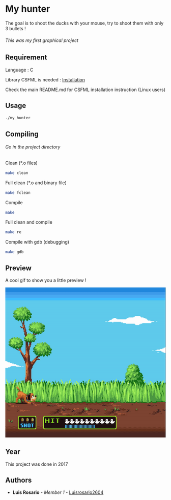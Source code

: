 # My hunter

The goal is to shoot the ducks with your mouse, try to shoot them with only 3 bullets !

###### This was my first graphical project

## Requirement

Language : C

Library CSFML is needed : [Installation](https://www.sfml-dev.org/download/csfml/index.php)

Check the main README.md for CSFML installation instruction (Linux users)

## Usage

```bash
./my_hunter
```

## Compiling

###### Go in the project directory

Clean (*.o files)

```bash
make clean
```

Full clean (*.o and binary file)

```bash
make fclean
```

Compile

```bash
make
```

Full clean and compile

```bash
make re
```

Compile with gdb (debugging)

```bash
make gdb
```

## Preview

A cool gif to show you a little preview !

![Gif](./images/my_hunter.gif)

## Year

This project was done in 2017

## Authors

* **Luis Rosario** - *Member 1* - [Luisrosario2604](https://github.com/Luisrosario2604)
